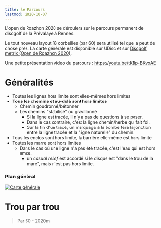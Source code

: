 ```yaml
---
title: le Parcours
lastmod: 2020-10-07
---
```



L'open de Roazhon 2020 se déroulera sur le parcours permanent de discgolf de la Prévalaye à Rennes.

Le tout nouveau layout 18 corbeilles (par 60) sera utilisé tel quel a peut de chose près. 
La carte générale est disponible sur UDisc et sur [Discgolf metrix (Open de Roazhon 2020)](https://discgolfmetrix.com/?u=map&ID=20705).

Une petite présentation video du parcours : https://youtu.be/tKBp-BKvxAE


# Généralités
 - Toutes les lignes hors limite sont elles-mêmes hors limites
 - __Tous les chemins et au-delà sont hors limites__
   - Chemin goudronné/bétonner
   - Les chemins "stabilisé" ou gravillonné
      - Si la ligne est tracée, il n'y a pas de questions à se poser.
      - Dans le cas contraire, c'est la ligne chemin/herbe qui fait foi.
      - Sur la fin d'un tracé, un marquage à la bombe fera la jonction entre la ligne tracée et la "ligne naturelle" du chemin.
 - Tous les enclos sont hors limite, la barrière elle-même est hors limite
 - Toutes les marre sont hors limites
    - Dans le cas où une ligne n'a pas été tracée, c'est l'eau qui est hors limite.
       - un _casual relief_ est accordé si le disque est "dans le trou de la mare", mais n'est pas hors limite.
       
### Plan général

[![Carte générale](/map2.jpg)](/map2.jpg)


# Trou par trou 
> Par 60 - 2020m
